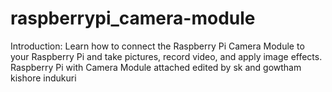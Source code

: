# raspberrypi_camera-module
Introduction:
Learn how to connect the Raspberry Pi Camera Module to your Raspberry Pi and take pictures,
record video, and apply image effects.
Raspberry Pi with Camera Module attached
edited by sk and gowtham kishore indukuri
